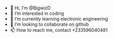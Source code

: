 - 👋 Hi, I’m @BigwizD
- 👀 I’m interested in coding 
- 🌱 I’m currently learning electronic engineering 
- 💞️ I’m looking to collaborate on github
- 📫 How to reach me, contact +233596040481

<!---
BigwizD/BigwizD is a ✨ special ✨ repository because its `README.md` (this file) appears on your GitHub profile.
You can click the Preview link to take a look at your changes.
--->
